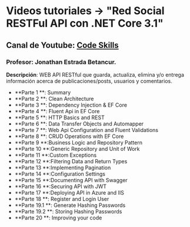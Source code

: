 # Videos tutoriales -> "Red Social RESTFul API con .NET Core 3.1"
## Canal de Youtube: [Code Skills](https://www.youtube.com/playlist?list=PL8lhy0LOIPBszfp9aHLNDUCIfD2sUn0at)
### Profesor: Jonathan Estrada Betancur.

**Descripción**: WEB API RESTful que guarda, actualiza, elimina y/o entrega información acerca de publicaciones/posts, usuarios y comentarios.

 - **Parte 1 **: Summary
 - **Parte 2 **: Clean Architecture
 - **Parte 3 **: Dependency Injection & EF Core
 - **Parte 4 **: Fluent Api in EF Core
 - **Parte 5 **: HTTP Basics and REST
 - **Parte 6 **: Data Transfer Objects and Automapper
 - **Parte 7 **: Web Api Configuration and Fluent Validations
 - **Parte 8 **: CRUD Operations with EF Core
 - **Parte 9 **:Business Logic and Repository Pattern
 - **Parte 10 **:Generic Repository and Unit of Work
 - **Parte 11 **:Custom Exceptions
 - **Parte 12 **:Filtering Data and Return Types
 - **Parte 13 **:Implementing Pagination
 - **Parte 14 **:Configuration Settings
 - **Parte 15 **:Documenting API with Swagger
 - **Parte 16 **:Securing API with JWT
 - **Parte 17 **:Deploying API in Azure and IIS
 - **Parte 18 **: Register and Login User
 - **Parte 19.1 **: Generate Hashing Passwords
 - **Parte 19.2 **: Storing Hashing Passwords
 - **Parte 20 **: Improving your code
